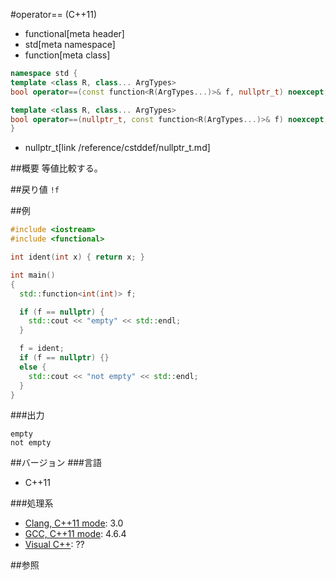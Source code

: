 #operator== (C++11)
* functional[meta header]
* std[meta namespace]
* function[meta class]

```cpp
namespace std {
template <class R, class... ArgTypes>
bool operator==(const function<R(ArgTypes...)>& f, nullptr_t) noexcept;

template <class R, class... ArgTypes>
bool operator==(nullptr_t, const function<R(ArgTypes...)>& f) noexcept;
}
```
* nullptr_t[link /reference/cstddef/nullptr_t.md]

##概要
等値比較する。


##戻り値
`!f`


##例
```cpp
#include <iostream>
#include <functional>

int ident(int x) { return x; }

int main()
{
  std::function<int(int)> f;

  if (f == nullptr) {
	std::cout << "empty" << std::endl;
  }

  f = ident;
  if (f == nullptr) {}
  else {
	std::cout << "not empty" << std::endl;
  }
}
```

###出力
```
empty
not empty
```


##バージョン
###言語
- C++11


###処理系
- [Clang, C++11 mode](/implementation.md#clang): 3.0
- [GCC, C++11 mode](/implementation.md#gcc): 4.6.4
- [Visual C++](/implementation.md#visual_cpp): ??


##参照

